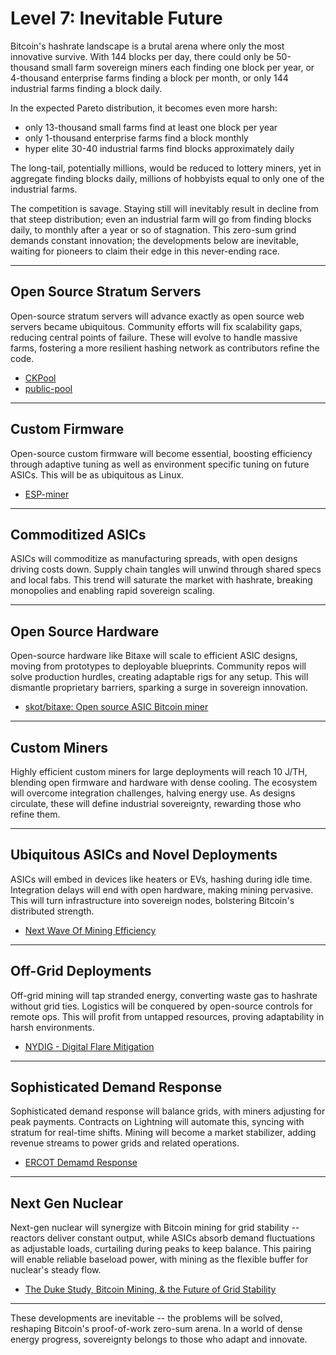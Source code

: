 # Level 7: Inevitable Future

Bitcoin's hashrate landscape is a brutal arena where only the most innovative survive. With 144 blocks per day, there could only be 50-thousand small farm sovereign miners each finding one block per year, or 4-thousand enterprise farms finding a block per month, or only 144 industrial farms finding a block daily. 

In the expected Pareto distribution, it becomes even more harsh: 

- only 13-thousand small farms find at least one block per year
- only 1-thousand enterprise farms find a block monthly
- hyper elite 30-40 industrial farms find blocks approximately daily

The long-tail, potentially millions, would be reduced to lottery miners, yet in aggregate finding blocks daily, millions of hobbyists equal to only one of the industrial farms.

The competition is savage. Staying still will inevitably result in decline from that steep distribution; even an industrial farm will go from finding blocks daily, to monthly after a year or so of stagnation. This zero-sum grind demands constant innovation; the developments below are inevitable, waiting for pioneers to claim their edge in this never-ending race.



---

## Open Source Stratum Servers

Open-source stratum servers will advance exactly as open source web servers became ubiquitous. Community efforts will fix scalability gaps, reducing central points of failure. These will evolve to handle massive farms, fostering a more resilient hashing network as contributors refine the code.

- [CKPool](https://bitbucket.org/ckolivas/ckpool/src/master/)
- [public-pool](https://github.com/benjamin-wilson/public-pool)




---

## Custom Firmware

Open-source custom firmware will become essential, boosting efficiency through adaptive tuning as well as environment specific tuning on future ASICs. This will be as ubiquitous as Linux.

- [ESP-miner](https://github.com/bitaxeorg/ESP-Miner)




---

## Commoditized ASICs

ASICs will commoditize as manufacturing spreads, with open designs driving costs down. Supply chain tangles will unwind through shared specs and local fabs. This trend will saturate the market with hashrate, breaking monopolies and enabling rapid sovereign scaling.





---

## Open Source Hardware

Open-source hardware like Bitaxe will scale to efficient ASIC designs, moving from prototypes to deployable blueprints. Community repos will solve production hurdles, creating adaptable rigs for any setup. This will dismantle proprietary barriers, sparking a surge in sovereign innovation.

- [skot/bitaxe: Open source ASIC Bitcoin miner](https://github.com/skot/bitaxe)




---

## Custom Miners

Highly efficient custom miners for large deployments will reach 10 J/TH, blending open firmware and hardware with dense cooling. The ecosystem will overcome integration challenges, halving energy use. As designs circulate, these will define industrial sovereignty, rewarding those who refine them.




---

## Ubiquitous ASICs and Novel Deployments

ASICs will embed in devices like heaters or EVs, hashing during idle time. Integration delays will end with open hardware, making mining pervasive. This will turn infrastructure into sovereign nodes, bolstering Bitcoin's distributed strength.

- [Next Wave Of Mining Efficiency](https://bitcoinmagazine.com/business/creator-of-the-bitcoin-asic-says-next-wave-of-mining-efficiency-is-coming)





---

## Off-Grid Deployments

Off-grid mining will tap stranded energy, converting waste gas to hashrate without grid ties. Logistics will be conquered by open-source controls for remote ops. This will profit from untapped resources, proving adaptability in harsh environments.

- [NYDIG - Digital Flare Mitigation](https://www.nydig.com/research/nydig-expands-technology-capabilities-with-acquisition-of-crusoes-bitcoin-mining-business)




---

## Sophisticated Demand Response

Sophisticated demand response will balance grids, with miners adjusting for peak payments. Contracts on Lightning will automate this, syncing with stratum for real-time shifts. Mining will become a market stabilizer, adding revenue streams to power grids and related operations.

- [ERCOT Demamd Response](https://thetexan.news/issues/energy/bitcoin-miner-industrial-users-participated-in-ercot-demand-response-program-during-heat-wave/article_f78f9984-516e-11ee-b1e8-e7d8f44c06d4.html)




---

## Next Gen Nuclear

Next-gen nuclear will synergize with Bitcoin mining for grid stability -- reactors deliver constant output, while ASICs absorb demand fluctuations as adjustable loads, curtailing during peaks to keep balance. This pairing will enable reliable baseload power, with mining as the flexible buffer for nuclear's steady flow.

- [The Duke Study, Bitcoin Mining, & the Future of Grid Stability](https://www.mara.com/posts/the-duke-study-bitcoin-mining-and-the-future-of-grid-stability) 



---

These developments are inevitable -- the problems will be solved, reshaping Bitcoin's proof-of-work zero-sum arena. In a world of dense energy progress, sovereignty belongs to those who adapt and innovate.






